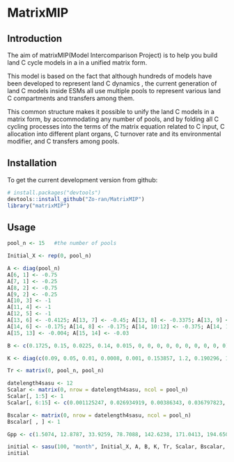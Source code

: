 # MatrixMIP

## Introduction

The aim of matrixMIP(Model Intercomparison Project) is to help you build land C cycle models in a in a unified matrix form. 

This model is based on the fact that although hundreds of models have been developed to represent
land C dynamics , the current generation of land C models inside ESMs all use multiple pools to represent various land C compartments and transfers among them. 

This common structure makes it possible to unify the land C models in a matrix form, by accommodating any number of pools, and by folding all C cycling processes into the terms of the matrix equation related to C input, C allocation into different plant organs, C turnover rate and its environmental modifier, and C transfers among pools.

## Installation

To get the current development version from github:

```R
# install.packages("devtools")
devtools::install_github("Zo-ran/MatrixMIP")
library("matrixMIP")
```

## Usage

```R
pool_n <- 15   #the number of pools

Initial_X <- rep(0, pool_n)

A <- diag(pool_n)
A[6, 1] <- -0.75
A[7, 1] <- -0.25
A[8, 2] <- -0.75
A[9, 2] <- -0.25
A[10, 3] <- -1
A[11, 4] <- -1
A[12, 5] <- -1
A[13, 6] <- -0.4125; A[13, 7] <- -0.45; A[13, 8] <- -0.3375; A[13, 9] <- -0.45; A[13, 10:12] <- -0.125; A[13, 14] <- -0.42
A[14, 6] <- -0.175; A[14, 8] <- -0.175; A[14, 10:12] <- -0.375; A[14, 13] <- -0.1664; A[14, 15] <- -0.45
A[15, 13] <- -0.004; A[15, 14] <- -0.03

B <- c(0.1725, 0.15, 0.0225, 0.14, 0.015, 0, 0, 0, 0, 0, 0, 0, 0, 0, 0)

K <- diag(c(0.09, 0.05, 0.01, 0.0008, 0.001, 0.153857, 1.2, 0.190296, 1.5, 0.0555556, 0.166667, 0.138889, 0.5865, 0.0162857, 0.000557143))

Tr <- matrix(0, pool_n, pool_n)

datelength4sasu <- 12
Scalar <- matrix(0, nrow = datelength4sasu, ncol = pool_n)
Scalar[, 1:5] <- 1
Scalar[, 6:15] <- c(0.001125247, 0.026934919, 0.00386343, 0.036797823, 0.056063114, 0.23379085, 0.168964848, 0.259775597, 0.019196622, 0.061492205, 0.013498124, 0.004996017)

Bscalar <- matrix(0, nrow = datelength4sasu, ncol = pool_n)
Bscalar[ , ] <- 1

Gpp <- c(1.5074, 12.8787, 33.9259, 78.7088, 142.6238, 171.0413, 194.6502, 203.5172, 145.2821, 96.9997, 27.6457, 7.9289)

initial <- sasu(100, "month", Initial_X, A, B, K, Tr, Scalar, Bscalar, Gpp)
initial
```

